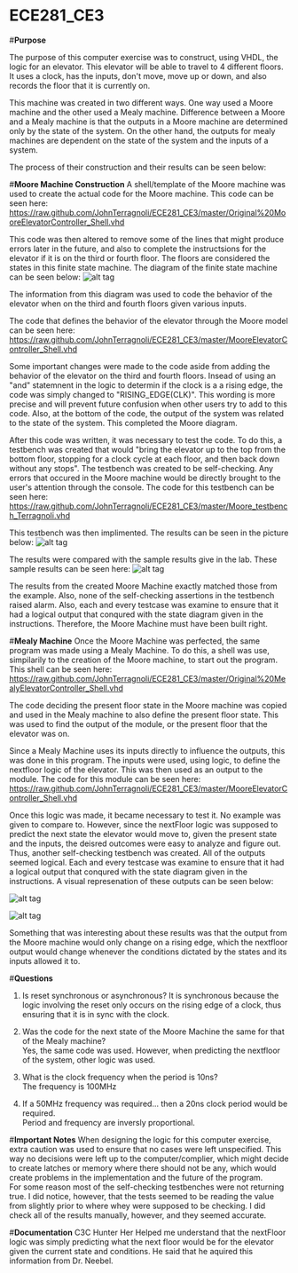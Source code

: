 ECE281_CE3
==========


#**Purpose**

The purpose of this computer exercise was to construct, using VHDL, the logic for an elevator.  This elevator will be able to travel to 4 different floors. It uses a clock, has the inputs, don't move, move up or down, and also records the floor that it is currently on.  

This machine was created in two different ways.  One way used a Moore machine and the other used a Mealy machine.  Difference between a Moore and a Mealy machine is that the outputs in a Moore machine are determined only by the state of the system.  On the other hand, the outputs for mealy machines are dependent on the state of the system and the inputs of a system.   

The process of their construction and their results can be seen below: 


#**Moore Machine Construction**
A shell/template of the Moore machine was used to create the actual code for the Moore machine.  This code can be seen here:  https://raw.github.com/JohnTerragnoli/ECE281_CE3/master/Original%20MooreElevatorController_Shell.vhd

This code was then altered to remove some of the lines that might produce errors later in the future, and also to complete the instructsions for the elevator if it is on the third or fourth floor.  The floors are considered the states in this finite state machine.  The diagram of the finite state machine can be seen below: 
![alt tag](https://raw.github.com/JohnTerragnoli/ECE281_CE3/master/FiniteStateDiagram.PNG "Finite State Diagram")


The information from this diagram was used to code the behavior of the elevator when on the third and fourth floors given various inputs.  


The code that defines the behavior of the elevator through the Moore model can be seen here: 
https://raw.github.com/JohnTerragnoli/ECE281_CE3/master/MooreElevatorController_Shell.vhd   

Some important changes were made to the code aside from adding the behavior of the elevator on the third and fourth floors.  Insead of using an "and" statemnent in the logic to determin if the clock is a a rising edge, the code was simply changed to "RISING_EDGE(CLK)".  This wording is more precise and will prevent future confusion when other users try to add to this code. Also, at the bottom of the code, the output of the system was related to the state of the system.  This completed the Moore diagram.  


After this code was written, it was necessary to test the code.  To do this, a testbench was created that would "bring the elevator up to the top from the bottom floor, stopping for a clock cycle at each floor, and then back down without any stops".  The testbench was created to be self-checking.  Any errors that occured in the Moore machine would be directly brought to the user's attention through the console.  The code for this testbench can be seen here: https://raw.github.com/JohnTerragnoli/ECE281_CE3/master/Moore_testbench_Terragnoli.vhd


This testbench was then implimented.  The results can be seen in the picture below: 
![alt tag](https://raw.github.com/JohnTerragnoli/ECE281_CE3/master/MooreTestbenchSnapchat.PNG "Results from Moore")

The results were compared with the sample results give in the lab.  These sample results can be seen here: 
![alt tag](https://raw.github.com/JohnTerragnoli/ECE281_CE3/master/ExampleScreenShot.PNG "Sample Results")

The results from the created Moore Machine exactly matched those from the example.  Also, none of the self-checking assertions in the testbench raised alarm.  Also, each and every testcase was examine to ensure that it had a logical output that conqured with the state diagram given in the instructions. Therefore, the Moore Machine must have been built right.  


#**Mealy Machine**
Once the Moore Machine was perfected, the same program was made using a Mealy Machine.  To do this, a shell was use, simpilarily to the creation of the Moore machine, to start out the program.  This shell can be seen here: https://raw.github.com/JohnTerragnoli/ECE281_CE3/master/Original%20MealyElevatorController_Shell.vhd  


The code deciding the present floor state in the Moore machine was copied and used in the Mealy machine to also define the present floor state.  This was used to find the output of the module, or the present floor that the elevator was on.  

Since a Mealy Machine uses its inputs directly to influence the outputs, this was done in this program.  The inputs were used, using logic, to define the nextfloor logic of the elevator.  This was then used as an output to the module.  The code for this module can be seen here: https://raw.github.com/JohnTerragnoli/ECE281_CE3/master/MooreElevatorController_Shell.vhd


Once this logic was made, it became necessary to test it.  No example was given to compare to.  However, since the nextFloor logic was supposed to predict the next state the elevator would move to, given the present state and the inputs, the deisred outcomes were easy to analyze and figure out.  Thus, another self-checking testbench was created.  All of the outputs seemed logical.  Each and every testcase was examine to ensure that it had a logical output that conqured with the state diagram given in the instructions.  A visual represenation of these outputs can be seen below:  

![alt tag](https://raw.github.com/JohnTerragnoli/ECE281_CE3/master/Mealy_Testbench_Terragnoli_screenshot1.PNG "Mealy Simulation Results")

![alt tag](https://raw.github.com/JohnTerragnoli/ECE281_CE3/master/Mealy_Testbench_Terragnoli_screenshot2.PNG "Mealy Simulation Results2")


Something that was interesting about these results was that the output from the Moore machine would only change on a rising edge, which the nextfloor output would change whenever the conditions dictated by the states and its inputs allowed it to.  



#**Questions**
1) Is reset synchronous or asynchronous? 
It is synchronous because the logic involving the reset only occurs on the rising edge of a clock, thus ensuring that it is in sync with the clock.  

2) Was the code for the next state of the Moore Machine the same for that of the Mealy machine?  
Yes, the same code was used.  However, when predicting the nextfloor of the system, other logic was used. 

3) What is the clock frequency when the period is 10ns?  
The frequency is 100MHz

4) If a 50MHz frequency was required...
then a 20ns clock period would be required.  
Period and frequency are inversly proportional.  

#**Important Notes**
When designing the logic for this computer exercise, extra caution was used to ensure that no cases were left unspecified.  This way no decisions were left up to the computer/complier, which might decide to create latches or memory where there should not be any, which would create problems in the implementation and the future of the program.  
For some reason most of the self-checking testbenches were not returning true.  I did notice, however, that the tests seemed to be reading the value from slightly prior to where whey were supposed to be checking.  I did check all of the results manually, however, and they seemed accurate.  






#**Documentation**
C3C Hunter Her Helped me understand that the nextFloor logic was simply predicting what the next floor would be for the elevator given the current state and conditions.  He said that he aquired this information from Dr. Neebel.  

